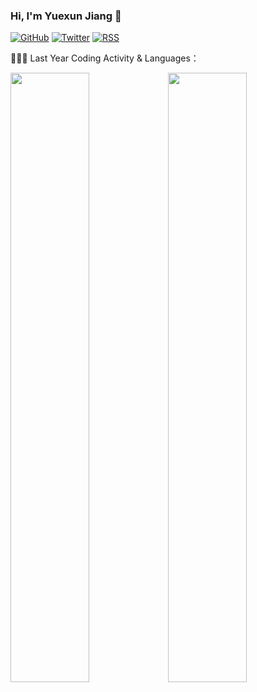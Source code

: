 ### Hi, I'm Yuexun Jiang 👋

[![GitHub](https://img.shields.io/badge/dynamic/json?logo=github&label=GitHub&labelColor=495867&color=495867&query=%24.data.totalSubs&url=https%3A%2F%2Fapi.spencerwoo.com%2Fsubstats%2F%3Fsource%3Dgithub%26queryKey%3Dahonn&longCache=true)](https://github.com/ahonn)
[![Twitter](https://img.shields.io/badge/dynamic/json?logo=twitter&logoColor=white&label=Twitter&labelColor=577399&color=577399&query=%24.data.totalSubs&url=https%3A%2F%2Fapi.spencerwoo.com%2Fsubstats%2F%3Fsource%3Dtwitter%26queryKey%3Dahonnjiang&longCache=true)](https://twitter.com/ahonnjiang)
[![RSS](https://img.shields.io/badge/dynamic/json?logo=rss&logoColor=white&label=RSS&labelColor=95B8D1&color=95B8D1&query=%24.data.totalSubs&url=https%3A%2F%2Frss-substats.ahonn.me%2F%3Fsource%3Dfeedly%2Cinoreader%26queryKey%3Dhttps%3A%2F%2Fwww.ahonn.me%2Fatom.xml%2Chttps%3A%2F%2Fwww.ahonn.me%2Frss.xml&longCache=true)](https://www.ahonn.me)

👨🏻‍💻 Last Year Coding Activity & Languages：

<img width="50%" src="https://wakatime.com/share/@ahonn/0863a63f-402f-48f2-8255-6ea9666f62af.png" /><img width="50%" src="https://wakatime.com/share/@ahonn/3ece6cf1-d796-495a-9274-ceaca633e4ca.png" />
